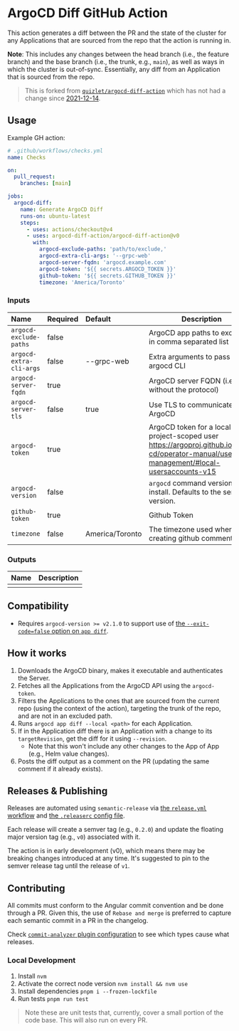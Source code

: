 # ArgoCD Diff GitHub Action

This action generates a diff between the PR and the state of the cluster for any Applications that are sourced from the
repo that the action is running in.

**Note**: This includes any changes between the head branch (i.e., the feature branch) and the base branch (i.e., the
trunk, e.g., `main`), as well as ways in which the cluster is out-of-sync. Essentially, any diff from an Application
that is sourced from the repo.

> This is forked from [`quizlet/argocd-diff-action`](https://github.com/quizlet/argocd-diff-action) which has not had a
> change
> since [2021-12-14](https://github.com/quizlet/argocd-diff-action/commit/4267297e35307515075a87fc65310bb6fbdba6df).

## Usage

Example GH action:

```yaml
# .github/workflows/checks.yml
name: Checks

on:
  pull_request:
    branches: [main]

jobs:
  argocd-diff:
    name: Generate ArgoCD Diff
    runs-on: ubuntu-latest
    steps:
      - uses: actions/checkout@v4
      - uses: argocd-diff-action/argocd-diff-action@v0
        with:
          argocd-exclude-paths: 'path/to/exclude,'
          argocd-extra-cli-args: '--grpc-web'
          argocd-server-fqdn: 'argocd.example.com'
          argocd-token: '${{ secrets.ARGOCD_TOKEN }}'
          github-token: '${{ secrets.GITHUB_TOKEN }}'
          timezone: 'America/Toronto'
```

<!-- Action inputs and outputs are auto-generated by the release workflow. -->

### Inputs

<!--(inputs-start)-->

| Name                    | Required | Default         | Description                                                                                                                                 |
|:------------------------|:---------|:----------------|---------------------------------------------------------------------------------------------------------------------------------------------|
| `argocd-exclude-paths`  | false    |                 | ArgoCD app paths to exclude in comma separated list                                                                                         |
| `argocd-extra-cli-args` | false    | --grpc-web      | Extra arguments to pass to the argocd CLI                                                                                                   |
| `argocd-server-fqdn`    | true     |                 | ArgoCD server FQDN (i.e., without the protocol)                                                                                             |
| `argocd-server-tls`     | false    | true            | Use TLS to communicate with ArgoCD                                                                                                          |
| `argocd-token`          | true     |                 | ArgoCD token for a local or project-scoped user https://argoproj.github.io/argo-cd/operator-manual/user-management/#local-usersaccounts-v15 |
| `argocd-version`        | false    |                 | `argocd` command version to install. Defaults to the server version.                                                                        |
| `github-token`          | true     |                 | Github Token                                                                                                                                |
| `timezone`              | false    | America/Toronto | The timezone used when creating github comments                                                                                             |

<!--(inputs-end)-->

### Outputs

<!--(outputs-start)-->

| Name | Description |
|:----:|-------------|
|      |             |

<!--(outputs-end)-->

## Compatibility

- Requires `argocd-version >= v2.1.0` to support use of [the `--exit-code=false` option on
  `app diff`](https://github.com/argoproj/argo-cd/commit/2faa08e710b6da3fdfa88eb1491de0648d004a19).

## How it works

1. Downloads the ArgoCD binary, makes it executable and authenticates the Server.
2. Fetches all the Applications from the ArgoCD API using the `argocd-token`.
3. Filters the Applications to the ones that are sourced from the current repo (using the context of the action),
   targeting the trunk of the repo, and are not in an excluded path.
4. Runs `argocd app diff --local <path>` for each Application.
5. If in the Application diff there is an Application with a change to its `targetRevision`, get the diff for it using
   `--revision`.
    - Note that this won't include any other changes to the App of App (e.g., Helm value changes).
6. Posts the diff output as a comment on the PR (updating the same comment if it already exists).

## Releases & Publishing

Releases are automated using `semantic-release` via [the `release.yml` workflow](./.github/workflows/release.yml)
and [the `.releaserc` config file](./.releaserc).

Each release will create a semver tag (e.g., `0.2.0`) and update the floating major version tag (e.g., `v0`) associated
with it.

The action is in early development (v0), which means there may be breaking changes introduced at any time. It's
suggested to pin to the semver release tag until the release of `v1`.

## Contributing

All commits must conform to the Angular commit convention and be done through a PR. Given this, the use of
`Rebase and merge` is preferred to capture each semantic commit in a PR in the changelog.

Check [`commit-analyzer` plugin configuration](./.releaserc#L6)
to see which types cause what releases.

### Local Development

1. Install `nvm`
2. Activate the correct node version `nvm install && nvm use`
3. Install dependencies `pnpm i --frozen-lockfile`
4. Run tests `pnpm run test`

> Note these are unit tests that, currently, cover a small portion of the code base. This will also run on every PR.
